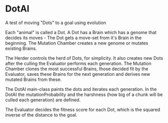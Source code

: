 # DotAI
A test of moving "Dots" to a goal using evolution


Each "animal" is called a Dot. A Dot has a Brain which has a genome that decides its moves - The Dot gets a move-set from it's Brain in the beginning. The Mutation Chamber creates a new genome or mutates existing Brains.

The Herder controls the herd of Dots, for simplicity. It also creates new Dots after the culling the Evaluator performs each generation. The Mutation Chamber clones the most successful Brains, those decided fit by the Evaluator, saves these Brains for the next generation and derives new mutated Brains from these.

The DotAI main-class paints the dots and iterates each generation. In the DotAI the mutationProbability and the harshness (how big of a chunk will be culled each generation) are defined.

The Evaluator decides the fitness score for each Dot, which is the squared inverse of the distance to the goal.
